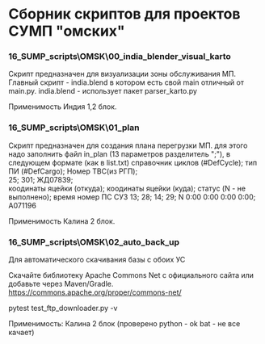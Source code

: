 # Сборник скриптов для проектов СУМП "омских"

### 16_SUMP_scripts\OMSK\00_india_blender_visual_karto 
Скрипт предназначен для визуализации зоны обслуживания МП.
Главный скрипт - india.blend в котором есть свой main отличный от main.py.
india.blend - использует пакет parser_karto.py  

Применимость 
			Индия 1,2 блок.
			
			
### 16_SUMP_scripts\OMSK\01_plan 
Скрипт предназначен для создания плана перегрузки МП.
для этого надо заполнить файл in_plan (13 параметров разделитель ";"), 
в следующем формате (как в list.txt)
справочник циклов (#DefCycle); тип ПИ (#DefCargo); Номер ТВС(из РГП);  
      25;								  301;              ЖД07839;            
коодинаты яцейки (откуда); коодинаты яцейки (куда); статус (N - не выполнено); время							   номер ПС СУЗ
13;    28;                   14;    29; 				N    					 0:00     0:00     0:00     0:00;    А071196

Применимость 
			Калина 2 блок.


### 16_SUMP_scripts\OMSK\02_auto_back_up

Для автоматического скачивания базы с обоих УС


Скачайте библиотеку Apache Commons Net с официального сайта или добавьте через Maven/Gradle.
https://commons.apache.org/proper/commons-net/

pytest test_ftp_downloader.py -v

Применимость:
				Калина 2 блок (проверено python - ok
								bat - не все качает)